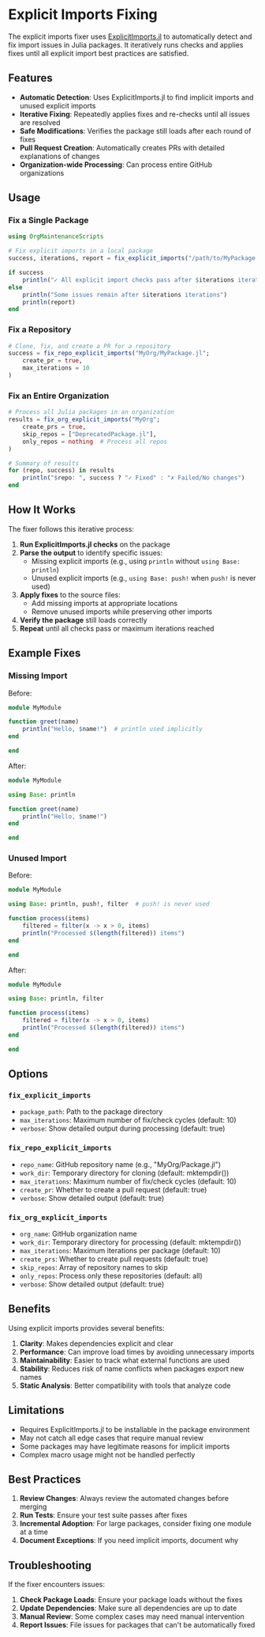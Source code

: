 # Explicit Imports Fixing

The explicit imports fixer uses [ExplicitImports.jl](https://github.com/ericphanson/ExplicitImports.jl) to automatically detect and fix import issues in Julia packages. It iteratively runs checks and applies fixes until all explicit import best practices are satisfied.

## Features

- **Automatic Detection**: Uses ExplicitImports.jl to find implicit imports and unused explicit imports
- **Iterative Fixing**: Repeatedly applies fixes and re-checks until all issues are resolved
- **Safe Modifications**: Verifies the package still loads after each round of fixes
- **Pull Request Creation**: Automatically creates PRs with detailed explanations of changes
- **Organization-wide Processing**: Can process entire GitHub organizations

## Usage

### Fix a Single Package

```julia
using OrgMaintenanceScripts

# Fix explicit imports in a local package
success, iterations, report = fix_explicit_imports("/path/to/MyPackage.jl")

if success
    println("✓ All explicit import checks pass after $iterations iterations!")
else
    println("Some issues remain after $iterations iterations")
    println(report)
end
```

### Fix a Repository

```julia
# Clone, fix, and create a PR for a repository
success = fix_repo_explicit_imports("MyOrg/MyPackage.jl";
    create_pr = true,
    max_iterations = 10
)
```

### Fix an Entire Organization

```julia
# Process all Julia packages in an organization
results = fix_org_explicit_imports("MyOrg";
    create_prs = true,
    skip_repos = ["DeprecatedPackage.jl"],
    only_repos = nothing  # Process all repos
)

# Summary of results
for (repo, success) in results
    println("$repo: ", success ? "✓ Fixed" : "✗ Failed/No changes")
end
```

## How It Works

The fixer follows this iterative process:

1. **Run ExplicitImports.jl checks** on the package
2. **Parse the output** to identify specific issues:
   - Missing explicit imports (e.g., using `println` without `using Base: println`)
   - Unused explicit imports (e.g., `using Base: push!` when `push!` is never used)
3. **Apply fixes** to the source files:
   - Add missing imports at appropriate locations
   - Remove unused imports while preserving other imports
4. **Verify the package** still loads correctly
5. **Repeat** until all checks pass or maximum iterations reached

## Example Fixes

### Missing Import

Before:
```julia
module MyModule

function greet(name)
    println("Hello, $name!")  # println used implicitly
end

end
```

After:
```julia
module MyModule

using Base: println

function greet(name)
    println("Hello, $name!")
end

end
```

### Unused Import

Before:
```julia
module MyModule

using Base: println, push!, filter  # push! is never used

function process(items)
    filtered = filter(x -> x > 0, items)
    println("Processed $(length(filtered)) items")
end

end
```

After:
```julia
module MyModule

using Base: println, filter

function process(items)
    filtered = filter(x -> x > 0, items)
    println("Processed $(length(filtered)) items")
end

end
```

## Options

### `fix_explicit_imports`

- `package_path`: Path to the package directory
- `max_iterations`: Maximum number of fix/check cycles (default: 10)
- `verbose`: Show detailed output during processing (default: true)

### `fix_repo_explicit_imports`

- `repo_name`: GitHub repository name (e.g., "MyOrg/Package.jl")
- `work_dir`: Temporary directory for cloning (default: mktempdir())
- `max_iterations`: Maximum number of fix/check cycles (default: 10)
- `create_pr`: Whether to create a pull request (default: true)
- `verbose`: Show detailed output (default: true)

### `fix_org_explicit_imports`

- `org_name`: GitHub organization name
- `work_dir`: Temporary directory for processing (default: mktempdir())
- `max_iterations`: Maximum iterations per package (default: 10)
- `create_prs`: Whether to create pull requests (default: true)
- `skip_repos`: Array of repository names to skip
- `only_repos`: Process only these repositories (default: all)
- `verbose`: Show detailed output (default: true)

## Benefits

Using explicit imports provides several benefits:

1. **Clarity**: Makes dependencies explicit and clear
2. **Performance**: Can improve load times by avoiding unnecessary imports
3. **Maintainability**: Easier to track what external functions are used
4. **Stability**: Reduces risk of name conflicts when packages export new names
5. **Static Analysis**: Better compatibility with tools that analyze code

## Limitations

- Requires ExplicitImports.jl to be installable in the package environment
- May not catch all edge cases that require manual review
- Some packages may have legitimate reasons for implicit imports
- Complex macro usage might not be handled perfectly

## Best Practices

1. **Review Changes**: Always review the automated changes before merging
2. **Run Tests**: Ensure your test suite passes after fixes
3. **Incremental Adoption**: For large packages, consider fixing one module at a time
4. **Document Exceptions**: If you need implicit imports, document why

## Troubleshooting

If the fixer encounters issues:

1. **Check Package Loads**: Ensure your package loads without the fixes
2. **Update Dependencies**: Make sure all dependencies are up to date
3. **Manual Review**: Some complex cases may need manual intervention
4. **Report Issues**: File issues for packages that can't be automatically fixed